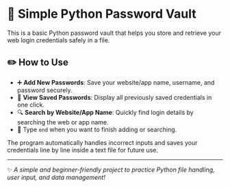 # 🔐 Simple Python Password Vault

This is a basic Python password vault that helps you store and retrieve your web login credentials safely in a file.

## ✏️ How to Use

- ➕ **Add New Passwords**: Save your website/app name, username, and password securely.
- 📜 **View Saved Passwords**: Display all previously saved credentials in one click.
- 🔍 **Search by Website/App Name**: Quickly find login details by searching the web or app name.
- 🚪 Type `end` when you want to finish adding or searching.

The program automatically handles incorrect inputs and saves your credentials line by line inside a text file for future use.

---

✨ *A simple and beginner-friendly project to practice Python file handling, user input, and data management!*
